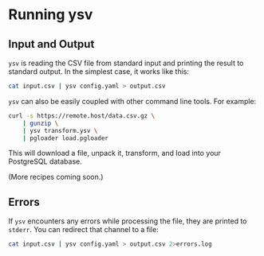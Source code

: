 # Running ysv

## Input and Output

`ysv` is reading the CSV file from standard input and printing the result to standard output. In the simplest case, it works like this:

```bash
cat input.csv | ysv config.yaml > output.csv
```

`ysv` can also be easily coupled with other command line tools. For example:

```bash
curl -s https://remote.host/data.csv.gz \
    | gunzip \
    | ysv transform.ysv \
    | pgloader load.pgloader
```

This will download a file, unpack it, transform, and load into your PostgreSQL database.

(More recipes coming soon.)

## Errors

If `ysv` encounters any errors while processing the file, they are printed to `stderr`. You can redirect that channel to a file:

```bash
cat input.csv | ysv config.yaml > output.csv 2>errors.log
```


